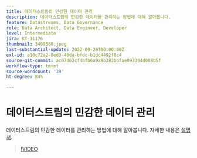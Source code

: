```yaml
---
title: 데이터스트림의 민감한 데이터 관리
description: 데이터스트림의 민감한 데이터를 관리하는 방법에 대해 알아봅니다.
feature: Datastreams, Data Governance
role: Data Architect, Data Engineer, Developer
level: Intermediate
jira: KT-11176
thumbnail: 3409588.jpeg
last-substantial-update: 2022-09-28T00:00:00Z
exl-id: a10c72a2-8ed3-40da-bfdc-b1dc4492f8c4
source-git-commit: ac07d62cf4bfb6a9a8b383bbfae093304d008b5f
workflow-type: tm+mt
source-wordcount: '39'
ht-degree: 84%

---
```


# 데이터스트림의 민감한 데이터 관리

데이터스트림의 민감한 데이터를 관리하는 방법에 대해 알아봅니다.  자세한 내용은 [설명서](https://experienceleague.adobe.com/docs/experience-platform/edge/datastreams/overview.html?lang=ko-KR).

>[!VIDEO](https://video.tv.adobe.com/v/3409588/?quality=12&learn=on)
